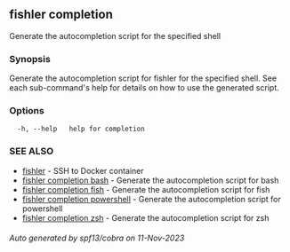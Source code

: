 ## fishler completion

Generate the autocompletion script for the specified shell

### Synopsis

Generate the autocompletion script for fishler for the specified shell.
See each sub-command's help for details on how to use the generated script.


### Options

```
  -h, --help   help for completion
```

### SEE ALSO

* [fishler](fishler.md)	 - SSH to Docker container
* [fishler completion bash](fishler_completion_bash.md)	 - Generate the autocompletion script for bash
* [fishler completion fish](fishler_completion_fish.md)	 - Generate the autocompletion script for fish
* [fishler completion powershell](fishler_completion_powershell.md)	 - Generate the autocompletion script for powershell
* [fishler completion zsh](fishler_completion_zsh.md)	 - Generate the autocompletion script for zsh

###### Auto generated by spf13/cobra on 11-Nov-2023
